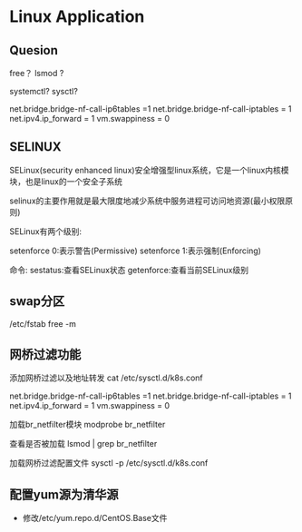 # Linux Application

## Quesion 
free？
lsmod ?

systemctl?
sysctl?

net.bridge.bridge-nf-call-ip6tables =1 
net.bridge.bridge-nf-call-iptables = 1
net.ipv4.ip_forward = 1
vm.swappiness = 0

## SELINUX

SELinux(security enhanced linux)安全增强型linux系统，它是一个linux内核模块，也是linux的一个安全子系统

selinux的主要作用就是最大限度地减少系统中服务进程可访问地资源(最小权限原则)

SELinux有两个级别:

setenforce 0:表示警告(Permissive)
setenforce 1:表示强制(Enforcing)

命令: sestatus:查看SELinux状态
getenforce:查看当前SELinux级别


## swap分区

/etc/fstab
free -m



## 网桥过滤功能

添加网桥过滤以及地址转发
cat /etc/sysctl.d/k8s.conf

net.bridge.bridge-nf-call-ip6tables =1 
net.bridge.bridge-nf-call-iptables = 1
net.ipv4.ip_forward = 1
vm.swappiness = 0

加载br_netfilter模块 modprobe br_netfilter

查看是否被加载 lsmod | grep br_netfilter

加载网桥过滤配置文件 sysctl -p /etc/sysctl.d/k8s.conf


## 配置yum源为清华源

+ 修改/etc/yum.repo.d/CentOS.Base文件